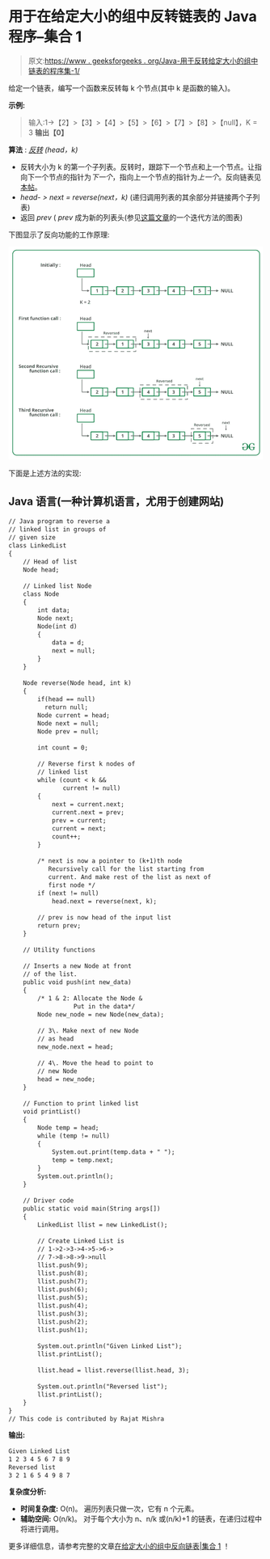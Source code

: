 # 用于在给定大小的组中反转链表的 Java 程序–集合 1

> 原文:[https://www . geeksforgeeks . org/Java-用于反转给定大小的组中链表的程序集-1/](https://www.geeksforgeeks.org/java-program-for-reversing-a-linked-list-in-groups-of-given-size-set-1/)

给定一个链表，编写一个函数来反转每 k 个节点(其中 k 是函数的输入)。

**示例:**

> 输入:1->【2】>【3】>【4】>【5】>【6】>【7】>【8】>【null】，K = 3
> **输出【0】**

**算法** : [*反转*](https://www.geeksforgeeks.org/reverse-a-linked-list/) *(head，k)*

*   反转大小为 k 的第一个子列表。反转时，跟踪下一个节点和上一个节点。让指向下一个节点的指针为*下一个*，指向上一个节点的指针为*上一个*。反向链表见[本帖](https://www.geeksforgeeks.org/reverse-a-linked-list/)。
*   *head- > next = reverse(next，k)* (递归调用列表的其余部分并链接两个子列表)
*   返回 *prev* ( *prev* 成为新的列表头(参见[这篇文章](https://www.geeksforgeeks.org/reverse-a-linked-list/)的一个迭代方法的图表)

下图显示了反向功能的工作原理:

![](img/3f1748b21788d25062bb837e8bbde98b.png)

下面是上述方法的实现:

## Java 语言(一种计算机语言，尤用于创建网站)

```
// Java program to reverse a 
// linked list in groups of
// given size
class LinkedList
{
    // Head of list
    Node head; 

    // Linked list Node
    class Node 
    {
        int data;
        Node next;
        Node(int d)
        {
            data = d;
            next = null;
        }
    }

    Node reverse(Node head, int k)
    {
        if(head == null)
          return null;
        Node current = head;
        Node next = null;
        Node prev = null;

        int count = 0;

        // Reverse first k nodes of 
        // linked list
        while (count < k && 
               current != null) 
        {
            next = current.next;
            current.next = prev;
            prev = current;
            current = next;
            count++;
        }

        /* next is now a pointer to (k+1)th node
           Recursively call for the list starting from
           current. And make rest of the list as next of
           first node */
        if (next != null)
            head.next = reverse(next, k);

        // prev is now head of the input list
        return prev;
    }

    // Utility functions

    // Inserts a new Node at front
    // of the list.
    public void push(int new_data)
    {
        /* 1 & 2: Allocate the Node &
                  Put in the data*/
        Node new_node = new Node(new_data);

        // 3\. Make next of new Node 
        // as head 
        new_node.next = head;

        // 4\. Move the head to point to
        // new Node
        head = new_node;
    }

    // Function to print linked list
    void printList()
    {
        Node temp = head;
        while (temp != null) 
        {
            System.out.print(temp.data + " ");
            temp = temp.next;
        }
        System.out.println();
    }

    // Driver code
    public static void main(String args[])
    {
        LinkedList llist = new LinkedList();

        // Create Linked List is 
        // 1->2->3->4->5->6->
        // 7->8->8->9->null
        llist.push(9);
        llist.push(8);
        llist.push(7);
        llist.push(6);
        llist.push(5);
        llist.push(4);
        llist.push(3);
        llist.push(2);
        llist.push(1);

        System.out.println("Given Linked List");
        llist.printList();

        llist.head = llist.reverse(llist.head, 3);

        System.out.println("Reversed list");
        llist.printList();
    }
}
// This code is contributed by Rajat Mishra 
```

**输出:**

```
Given Linked List
1 2 3 4 5 6 7 8 9 
Reversed list
3 2 1 6 5 4 9 8 7 
```

**复杂度分析:**

*   **时间复杂度:** O(n)。
    遍历列表只做一次，它有 n 个元素。
*   **辅助空间:** O(n/k)。
    对于每个大小为 n、n/k 或(n/k)+1 的链表，在递归过程中将进行调用。

更多详细信息，请参考完整的文章[在给定大小的组中反向链表|集合 1](https://www.geeksforgeeks.org/reverse-a-list-in-groups-of-given-size/) ！